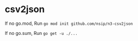# csv2json

If no go.mod, Run `go mod init github.com/nsip/n3-csv2json`

If no go.sum, Run `go get -u ./...`
